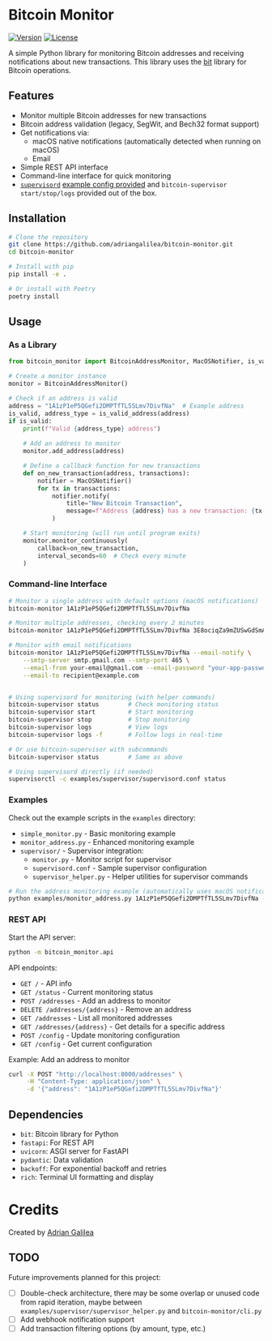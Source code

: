 # Bitcoin Monitor

[![Version](https://img.shields.io/badge/version-v0.1.0-blue.svg)](https://github.com/adriangalilea/bitcoin-monitor/releases)
[![License](https://img.shields.io/badge/license-MIT-green.svg)](https://github.com/adriangalilea/bitcoin-monitor/blob/main/LICENSE)

A simple Python library for monitoring Bitcoin addresses and receiving notifications about new transactions. This library uses the [bit](https://github.com/ofek/bit) library for Bitcoin operations.

## Features

- Monitor multiple Bitcoin addresses for new transactions
- Bitcoin address validation (legacy, SegWit, and Bech32 format support)
- Get notifications via:
  - macOS native notifications (automatically detected when running on macOS)
  - Email
- Simple REST API interface
- Command-line interface for quick monitoring
- [`supervisord`](https://supervisord.org/) [example config provided](examples/supervisor/supervisord.conf) and `bitcoin-supervisor start/stop/logs` provided out of the box.

## Installation

```bash
# Clone the repository
git clone https://github.com/adriangalilea/bitcoin-monitor.git
cd bitcoin-monitor

# Install with pip
pip install -e .

# Or install with Poetry
poetry install
```

## Usage

### As a Library

```python
from bitcoin_monitor import BitcoinAddressMonitor, MacOSNotifier, is_valid_address

# Create a monitor instance
monitor = BitcoinAddressMonitor()

# Check if an address is valid
address = "1A1zP1eP5QGefi2DMPTfTL5SLmv7DivfNa"  # Example address
is_valid, address_type = is_valid_address(address)
if is_valid:
    print(f"Valid {address_type} address")
    
    # Add an address to monitor
    monitor.add_address(address)

    # Define a callback function for new transactions
    def on_new_transaction(address, transactions):
        notifier = MacOSNotifier()
        for tx in transactions:
            notifier.notify(
                title="New Bitcoin Transaction",
                message=f"Address {address} has a new transaction: {tx['txid']}"
            )

    # Start monitoring (will run until program exits)
    monitor.monitor_continuously(
        callback=on_new_transaction,
        interval_seconds=60  # Check every minute
    )
```

### Command-line Interface

```bash
# Monitor a single address with default options (macOS notifications)
bitcoin-monitor 1A1zP1eP5QGefi2DMPTfTL5SLmv7DivfNa

# Monitor multiple addresses, checking every 2 minutes
bitcoin-monitor 1A1zP1eP5QGefi2DMPTfTL5SLmv7DivfNa 3E8ociqZa9mZUSwGdSmAEMAoAxBK3FNDcd -i 120

# Monitor with email notifications
bitcoin-monitor 1A1zP1eP5QGefi2DMPTfTL5SLmv7DivfNa --email-notify \
    --smtp-server smtp.gmail.com --smtp-port 465 \
    --email-from your-email@gmail.com --email-password "your-app-password" \
    --email-to recipient@example.com


# Using supervisord for monitoring (with helper commands)
bitcoin-supervisor status        # Check monitoring status
bitcoin-supervisor start         # Start monitoring
bitcoin-supervisor stop          # Stop monitoring
bitcoin-supervisor logs          # View logs
bitcoin-supervisor logs -f       # Follow logs in real-time

# Or use bitcoin-supervisor with subcommands
bitcoin-supervisor status        # Same as above

# Using supervisord directly (if needed)
supervisorctl -c examples/supervisor/supervisord.conf status
```

### Examples

Check out the example scripts in the `examples` directory:

- `simple_monitor.py` - Basic monitoring example
- `monitor_address.py` - Enhanced monitoring example
- `supervisor/` - Supervisor integration:
  - `monitor.py` - Monitor script for supervisor
  - `supervisord.conf` - Sample supervisor configuration
  - `supervisor_helper.py` - Helper utilities for supervisor commands

```bash
# Run the address monitoring example (automatically uses macOS notifications if run on macOS)
python examples/monitor_address.py 1A1zP1eP5QGefi2DMPTfTL5SLmv7DivfNa -i 30 -v
```

### REST API

Start the API server:

```bash
python -m bitcoin_monitor.api
```

API endpoints:

- `GET /` - API info
- `GET /status` - Current monitoring status
- `POST /addresses` - Add an address to monitor
- `DELETE /addresses/{address}` - Remove an address
- `GET /addresses` - List all monitored addresses
- `GET /addresses/{address}` - Get details for a specific address
- `POST /config` - Update monitoring configuration
- `GET /config` - Get current configuration

Example: Add an address to monitor

```bash
curl -X POST "http://localhost:8000/addresses" \
     -H "Content-Type: application/json" \
     -d '{"address": "1A1zP1eP5QGefi2DMPTfTL5SLmv7DivfNa"}'
```

## Dependencies

- `bit`: Bitcoin library for Python
- `fastapi`: For REST API
- `uvicorn`: ASGI server for FastAPI
- `pydantic`: Data validation
- `backoff`: For exponential backoff and retries
- `rich`: Terminal UI formatting and display

# Credits

Created by [Adrian Galilea](https://adriangalilea.com)

## TODO

Future improvements planned for this project:

- [ ] Double-check architecture, there may be some overlap or unused code from rapid iteration, maybe between `examples/supervisor/supervisor_helper.py` and `bitcoin-monitor/cli.py`
- [ ] Add webhook notification support
- [ ] Add transaction filtering options (by amount, type, etc.)
